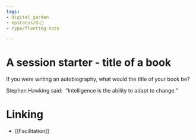 ```yaml
---
tags: 
- digital_garden
- epstatus/0-🌰
- type/fleeting-note

---
```

# A session starter - title of a book
If you were writing an autobiography, what would the title of your book be?

Stephen Hawking said:  “Intelligence is the ability to adapt to change.”
# Linking
+ [[Facilitation]]


